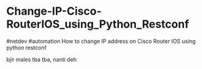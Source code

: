 # Change-IP-Cisco-RouterIOS_using_Python_Restconf
#netdev #automation
How to change IP address on Cisco Router IOS using python restconf

bjir males tba tba, nanti deh
